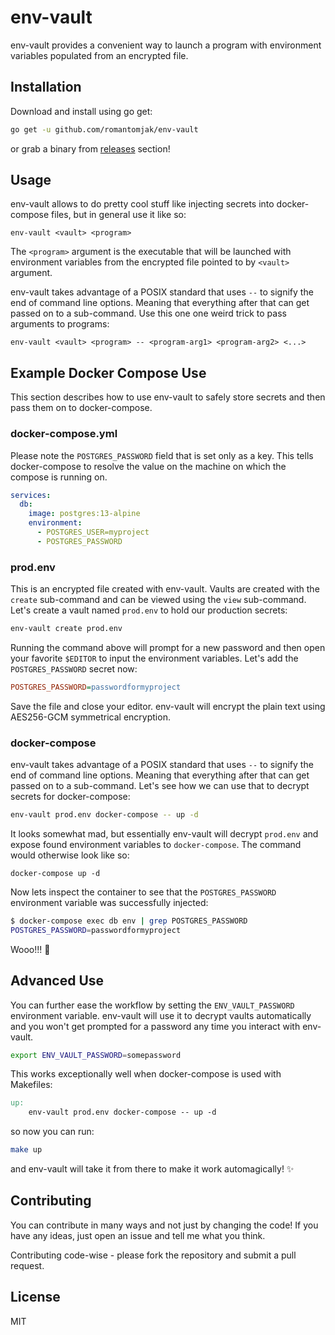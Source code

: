 # env-vault

env-vault provides a convenient way to launch a program
with environment variables populated from an encrypted file.

## Installation

Download and install using go get:

```sh
go get -u github.com/romantomjak/env-vault
```

or grab a binary from [releases](https://github.com/romantomjak/env-vault/releases/latest) section!

## Usage

env-vault allows to do pretty cool stuff like injecting secrets into docker-compose files, but in general use it like so:

```
env-vault <vault> <program>
```

The `<program>` argument is the executable that will be launched with environment variables from the encrypted file pointed to by `<vault>` argument.

env-vault takes advantage of a POSIX standard that uses `--` to signify the end of command line options. Meaning that everything after that can get passed on to a sub-command. Use this one one weird trick to pass arguments to programs:

```
env-vault <vault> <program> -- <program-arg1> <program-arg2> <...>
```

## Example Docker Compose Use

This section describes how to use env-vault to safely store secrets and then pass them on to docker-compose.

### docker-compose.yml

Please note the `POSTGRES_PASSWORD` field that is set only as a key. This tells docker-compose to resolve the value on the machine on which the compose is running on.

```yml
services:
  db:
    image: postgres:13-alpine
    environment:
      - POSTGRES_USER=myproject
      - POSTGRES_PASSWORD
```

### prod.env

This is an encrypted file created with env-vault. Vaults are created with the `create` sub-command and can be viewed using the `view` sub-command. Let's create a vault named `prod.env` to hold our production secrets:

```sh
env-vault create prod.env
```

Running the command above will prompt for a new password and then open your favorite `$EDITOR` to input the environment variables. Let's add the `POSTGRES_PASSWORD` secret now:

```ini
POSTGRES_PASSWORD=passwordformyproject
```

Save the file and close your editor. env-vault will encrypt the plain text using AES256-GCM symmetrical encryption.

### docker-compose

env-vault takes advantage of a POSIX standard that uses `--` to signify the end of command line options. Meaning that everything after that can get passed on to a sub-command. Let's see how we can use that to decrypt secrets for docker-compose:

```sh
env-vault prod.env docker-compose -- up -d
```

It looks somewhat mad, but essentially env-vault will decrypt `prod.env` and expose found environment variables to
`docker-compose`. The command would otherwise look like so:

```
docker-compose up -d
```

Now lets inspect the container to see that the `POSTGRES_PASSWORD` environment variable was successfully injected:

```sh
$ docker-compose exec db env | grep POSTGRES_PASSWORD
POSTGRES_PASSWORD=passwordformyproject
```

Wooo!!! :rocket:

## Advanced Use

You can further ease the workflow by setting the `ENV_VAULT_PASSWORD` environment variable. env-vault will use it to decrypt vaults automatically and you won't get prompted for a password any time you interact with env-vault.

```sh
export ENV_VAULT_PASSWORD=somepassword
```

This works exceptionally well when docker-compose is used with Makefiles:

```Makefile
up:
	env-vault prod.env docker-compose -- up -d
```

so now you can run:

```sh
make up
```

and env-vault will take it from there to make it work automagically! :sparkles:

## Contributing

You can contribute in many ways and not just by changing the code! If you have
any ideas, just open an issue and tell me what you think.

Contributing code-wise - please fork the repository and submit a pull request.

## License

MIT